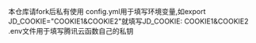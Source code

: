 本仓库请fork后私有使用
config.yml用于填写环境变量,如export JD_COOKIE="COOKIE1&COOKIE2"就填写JD_COOKIE: COOKIE1&COOKIE2
.env文件用于填写腾讯云函数自己的私钥
